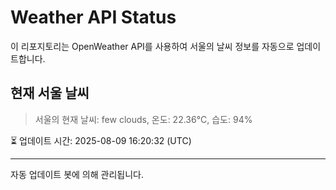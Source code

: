 
# Weather API Status

이 리포지토리는 OpenWeather API를 사용하여 서울의 날씨 정보를 자동으로 업데이트합니다.

## 현재 서울 날씨
> 서울의 현재 날씨: few clouds, 온도: 22.36°C, 습도: 94%

⏳ 업데이트 시간: 2025-08-09 16:20:32 (UTC)

---
자동 업데이트 봇에 의해 관리됩니다.
